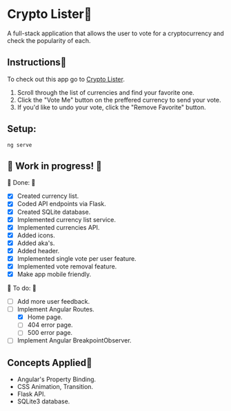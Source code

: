 # Crypto Lister🏴

A full-stack application that allows the user to vote for a cryptocurrency and check the popularity of each.

## Instructions📜

To check out this app go to <a href="https://crypto-lister.vercel.app/">Crypto Lister</a>.

1) Scroll through the list of currencies and find your favorite one.
2) Click the "Vote Me" button on the preffered currency to send your vote.
3) If you'd like to undo your vote, click the "Remove Favorite" button.

## Setup:

```
ng serve
```

## 🚧 Work in progress! 🚧

🚩 Done: 🚩
- [x] Created currency list.
- [x] Coded API endpoints via Flask.
- [x] Created SQLite database.
- [x] Implemented currency list service.
- [x] Implemented currencies API.
- [x] Added icons.
- [x] Added aka's.
- [x] Added header.
- [x] Implemented single vote per user feature.
- [X] Implemented vote removal feature.
- [x] Make app mobile friendly.

🚩 To do: 🚩
- [ ] Add more user feedback.
- [ ] Implement Angular Routes.
  - [x] Home page.
  - [ ] 404 error page.
  - [ ] 500 error page.
- [ ] Implement Angular BreakpointObserver.

<!--
## Preview🏳️ -->

## Concepts Applied🏴

- Angular's Property Binding.
- CSS Animation, Transition.
- Flask API.
- SQLite3 database.
